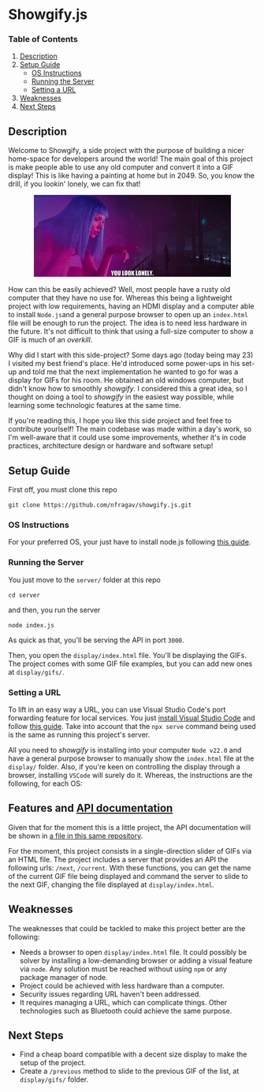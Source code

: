 # Showgify.js

### Table of Contents
1. [Description](#description)
2. [Setup Guide](#setup-guide)
    - [OS Instructions](#os-instructions)
    - [Running the Server](#running-the-server)
    - [Setting a URL](#setting-a-url)
3. [Weaknesses](#weaknesses)
4. [Next Steps](#next-steps)


## Description
Welcome to Showgify, a side project with the purpose of building a nicer home-space for developers around the world! The main goal of this project is make people able to use any old computer and convert it into a GIF display! This is like having a painting at home but in 2049. So, you know the drill, if you lookin' lonely, we can fix that!

<p align="center">
  <img src="docs/media/you_look_lonely.gif" alt="I can fix that"/>
</p>

How can this be easily achieved? Well, most people have a rusty old computer that they have no use for. Whereas this being a lightweight project with low requirements, having an HDMI display and a computer able to install `Node.js`and a general purpose browser to open up an `index.html` file will be enough to run the project. The idea is to need less hardware in the future. It's not difficult to think that using a full-size computer to show a GIF is much of an *overkill*.

Why did I start with this side-project? Some days ago (today being may 23) I visited my best friend's place. He'd introduced some power-ups in his set-up and told me that the next implementation he wanted to go for was a display for GIFs for his room. He obtained an old windows computer, but didn't know how to smoothly *showgify*. I considered this a great idea, so I thought on doing a tool to *showgify* in the easiest way possible, while learning some technologic features at the same time.

If you're reading this, I hope you like this side project and feel free to contribute yourlself! The main codebase was made within a day's work, so I'm well-aware that it could use some improvements, whether it's in code practices, architecture design or hardware and software setup!

## Setup Guide

First off, you must clone this repo
~~~
git clone https://github.com/nfragav/showgify.js.git
~~~

### OS Instructions

For your preferred OS, your just have to install node.js following [this guide](https://nodejs.org/en/download/package-manager).

### Running the Server

You just move to the `server/` folder at this repo

~~~
cd server
~~~

and then, you run the server

~~~
node index.js
~~~

As quick as that, you'll be serving the API in port `3000`.

Then, you open the `display/index.html` file. You'll be displaying the GIFs. The project comes with some GIF file examples, but you can add new ones at `display/gifs/`.

### Setting a URL

To lift in an easy way a URL, you can use Visual Studio Code's port forwarding feature for local services. You just [install Visual Studio Code](https://code.visualstudio.com/download) and follow [this guide](https://code.visualstudio.com/docs/editor/port-forwarding). Take into account that the `npx serve` command being used is the same as running this project's server.

All you need to *showgify* is installing into your computer `Node v22.0` and have a general purpose browser to manually show the `index.html` file at the `display/` folder. Also, if you're keen on controlling the display through a browser, installing `VSCode` will surely do it. Whereas, the instructions are the following, for each OS:

## Features and [API documentation](docs/api_documentation.md)

Given that for the moment this is a little project, the API documentation will be shown in [a file in this same repository](docs/api_documentation.md).

For the moment, this project consists in a single-direction slider of GIFs via an HTML file. The project includes a server that provides an API the following urls: `/next`, `/current`. With these functions, you can get the name of the current GIF file being displayed and command the server to slide to the next GIF, changing the file displayed at `display/index.html`.

## Weaknesses

The weaknesses that could be tackled to make this project better are the following:
- Needs a browser to open `display/index.html` file. It could possibly be solver by installing a low-demanding browser or adding a visual feature via `node`. Any solution must be reached without using `npm` or any package manager of node.
- Project could be achieved with less hardware than a computer.
- Security issues regarding URL haven't been addressed.
- It requires managing a URL, which can complicate things. Other technologies such as Bluetooth could achieve the same purpose.

## Next Steps
- Find a cheap board compatible with a decent size display to make the setup of the project.
- Create a `/previous` method to slide to the previous GIF of the list, at `display/gifs/` folder.